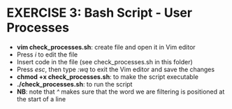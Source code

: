 # EXERCISE 3: Bash Script - User Processes

- __vim check_processes.sh__: create file and open it in Vim editor
- Press _i_ to edit the file
- Insert code in the file (see check_processes.sh in this folder)
- Press _esc_, then type _:wq_ to exit the Vim editor and save the changes
- __chmod +x check_processes.sh__: to make the script executable
- __./check_processes.sh__: to run the script
- __NB__: note that _^_ makes sure that the word we are filtering is positioned at the start of a line
